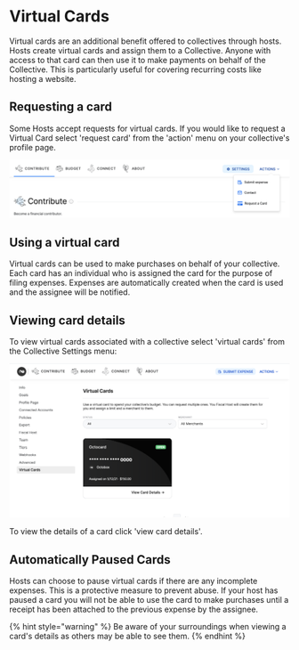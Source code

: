 # Virtual Cards

Virtual cards are an additional benefit offered to collectives through hosts. Hosts create virtual cards and assign them to a Collective. Anyone with access to that card can then use it to make payments on behalf of the Collective. This is particularly useful for covering recurring costs like hosting a website.

## Requesting a card

Some Hosts accept requests for virtual cards. If you would like to request a Virtual Card select 'request card' from the 'action' menu on your collective's profile page.

![Request a virtual card from your host from your collective&apos;s profile page](../.gitbook/assets/requestcard%20%281%29.png)

## Using a virtual card

Virtual cards can be used to make purchases on behalf of your collective. Each card has an individual who is assigned the card for the purpose of filing expenses. Expenses are automatically created when the card is used and the assignee will be notified.

## Viewing card details

To view virtual cards associated with a collective select 'virtual cards' from the Collective Settings menu:

![View Virtual Cards assigned to your Collective from the Collective&apos;s Seting menu. ](../.gitbook/assets/screenshot-2021-05-13-at-10.15.27.png)

To view the details of a card click 'view card details'.

## Automatically Paused Cards

Hosts can choose to pause virtual cards if there are any incomplete expenses. This is a protective measure to prevent abuse. If your host has paused a card you will not be able to use the card to make purchases until a receipt has been attached to the previous expense by the assignee.

{% hint style="warning" %}
Be aware of your surroundings when viewing a card's details as others may be able to see them.
{% endhint %}

